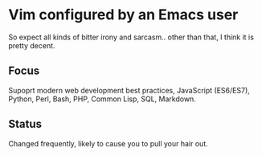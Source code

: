 # Vim configured by an Emacs user

So expect all kinds of bitter irony and sarcasm.. other than that, I think it is pretty decent.

## Focus

Supoprt modern web development best practices, JavaScript (ES6/ES7), Python, Perl, Bash, PHP, Common Lisp, SQL, Markdown.

## Status

Changed frequently, likely to cause you to pull your hair out.
